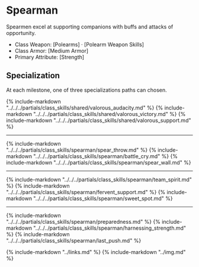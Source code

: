 # Spearman

Spearmen excel at supporting companions with buffs and attacks of opportunity.

* Class Weapon: [Polearms] &middot; [Polearm Weapon Skills]
* Class Armor: [Medium Armor]
* Primary Attribute: [Strength]

## Specialization
At each milestone, one of three specializations paths can chosen.

{% include-markdown "../../../partials/class_skills/shared/valorous_audacity.md" %}
{% include-markdown "../../../partials/class_skills/shared/valorous_victory.md" %}
{% include-markdown "../../../partials/class_skills/shared/valorous_support.md" %}

---
{% include-markdown "../../../partials/class_skills/spearman/spear_throw.md" %}
{% include-markdown "../../../partials/class_skills/spearman/battle_cry.md" %}
{% include-markdown "../../../partials/class_skills/spearman/spear_wall.md" %}

---
{% include-markdown "../../../partials/class_skills/spearman/team_spirit.md" %}
{% include-markdown "../../../partials/class_skills/spearman/fervent_support.md" %}
{% include-markdown "../../../partials/class_skills/spearman/sweet_spot.md" %}

---
{% include-markdown "../../../partials/class_skills/spearman/preparedness.md" %}
{% include-markdown "../../../partials/class_skills/spearman/harnessing_strength.md" %}
{% include-markdown "../../../partials/class_skills/spearman/last_push.md" %}

{% include-markdown "../links.md" %}
{% include-markdown "../img.md" %}